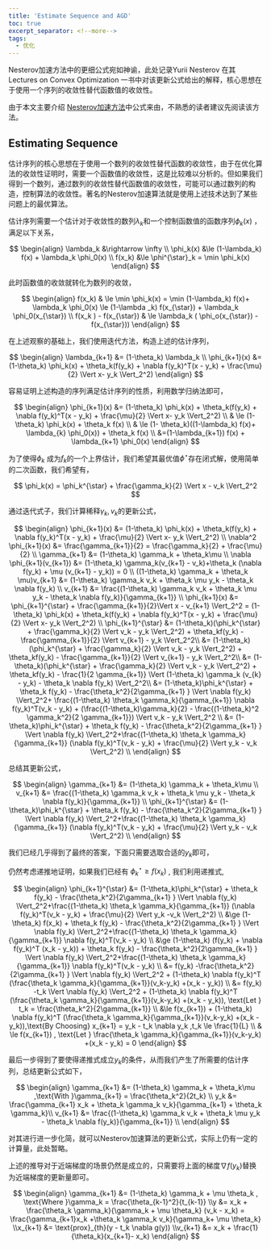 ```yaml
---
title: 'Estimate Sequence and AGD'
toc: true
excerpt_separator: <!--more-->
tags:
  - 优化
---
```




Nesterov加速方法中的更细公式宛如神谕，此处记录Yurii Nesterov 在其 Lectures on Convex Optimization 一书中对该更新公式给出的解释，核心思想在于使用一个序列的收敛性替代函数值的收敛性。



<!--more-->

由于本文主要介绍 [Nesterov加速方法](https://truenobility303.github.io/Nesterov-Acceleration/)中公式来由，不熟悉的读者建议先阅读该方法。

## Estimating Sequence

估计序列的核心思想在于使用一个数列的收敛性替代函数的收敛性，由于在优化算法的收敛性证明时，需要一个函数值的收敛性，这是比较难以分析的。但如果我们得到一个数列，通过数列的收敛性替代函数值的收敛性，可能可以通过数列的构造，控制算法的收敛性。著名的Nesterov加速算法就是使用上述技术达到了某些问题上的最优算法。

估计序列需要一个估计对于收敛性的数列$\lambda_k$和一个控制函数值的函数序列$\phi_k(x)$ ，满足以下关系，


$$
\begin{align}
\lambda_k &\rightarrow \infty \\
\phi_k(x) &\le (1-\lambda_k) f(x) + \lambda_k \phi_0(x) \\
f(x_k) &\le \phi^{\star}_k = \min \phi_k(x) 
\end{align}
$$


此时函数值的收敛就转化为数列的收敛，


$$
\begin{align}
f(x_k) & \le \min \phi_k(x) = \min (1-\lambda_k) f(x)+ \lambda_k \phi_0(x) \le (1-\lambda _k) f(x_{\star}) + \lambda_k \phi_0(x_{\star}) \\
f(x_k ) - f(x_{\star}) & \le \lambda_k ( \phi_o(x_{\star}) - f(x_{\star}))
\end{align}
$$


在上述观察的基础上，我们使用迭代方法，构造上述的估计序列，


$$
\begin{align}
\lambda_{k+1} &= (1-\theta_k) \lambda_k \\
\phi_{k+1}(x) &= (1-\theta_k) \phi_k(x) + \theta_k(f(y_k) + \nabla f(y_k)^T(x - y_k) + \frac{\mu}{2} \Vert x- y_k \Vert_2^2)
\end{align}
$$


容易证明上述构造的序列满足估计序列的性质，利用数学归纳法即可，


$$
\begin{align}
\phi_{k+1}(x) &= (1-\theta_k) \phi_k(x) + \theta_k(f(y_k) + \nabla f(y_k)^T(x - y_k) + \frac{\mu}{2} \Vert x- y_k \Vert_2^2) \\
& \le (1-\theta_k) \phi_k(x) + \theta_k f(x) \\
& \le (1- \theta_k)((1-\lambda_k) f(x)+ \lambda_{k} \phi_0(x)) + \theta_k f(x) \\
&=(1-\lambda_{k+1}) f(x) + \lambda_{k+1} \phi_0(x)
\end{align}
$$


为了使得$\phi_k$ 成为$f_k$的一个上界估计，我们希望其最优值$\phi^{\star}$存在闭式解，使用简单的二次函数，我们希望有，


$$
\phi_k(x) = \phi_k^{\star} + \frac{\gamma_k}{2} \Vert x - v_k \Vert_2^2
$$


通过迭代式子，我们计算稀释$\gamma_k, v_k$的更新公式，


$$
\begin{align}
\phi_{k+1}(x) &= (1-\theta_k) \phi_k(x) + \theta_k(f(y_k) + \nabla f(y_k)^T(x - y_k) + \frac{\mu}{2} \Vert x- y_k \Vert_2^2) \\
\nabla^2 \phi_{k+1}(x) &=  \frac{\gamma_{k+1}}{2}  = \frac{\gamma_k}{2} + \frac{\mu}{2}  \\
\gamma_{k+1} &= (1-\theta_k) \gamma_k + \theta_k\mu \\
\nabla \phi_{k+1}(v_{k+1}) &= (1-\theta_k) \gamma_k(v_{k+1} - v_k)+\theta_k  (\nabla f(y_k) + \mu (v_{k+1} - y_k)) = 0   \\
((1-\theta_k) \gamma_k + \theta_k \mu)v_{k+1} &= (1-\theta_k) \gamma_k v_k + \theta_k \mu y_k - \theta_k \nabla f(y_k) \\
v_{k+1} &= \frac{(1-\theta_k) \gamma_k v_k + \theta_k \mu y_k - \theta_k \nabla f(y_k)}{\gamma_{k+1}} \\
\phi_{k+1}(x) &= \phi_{k+1}^{\star} + \frac{\gamma_{k+1}}{2}\Vert x - v_{k+1} \Vert_2^2 = (1-\theta_k) \phi_k(x) + \theta_k(f(y_k) + \nabla f(y_k)^T(x - y_k) + \frac{\mu}{2} \Vert x- y_k \Vert_2^2)  \\
\phi_{k+1}^{\star} &= (1-\theta_k)(\phi_k^{\star} + \frac{\gamma_k}{2} \Vert v_k - y_k \Vert_2^2) + \theta_kf(y_k)  - \frac{\gamma_{k+1}}{2} \Vert  v_{k+1} - y_k \Vert_2^2\\
&= (1-\theta_k)(\phi_k^{\star} + \frac{\gamma_k}{2} \Vert v_k - y_k \Vert_2^2) + \theta_kf(y_k)  - \frac{\gamma_{k+1}}{2} \Vert  v_{k+1} - y_k \Vert_2^2\\
&= (1-\theta_k)(\phi_k^{\star} + \frac{\gamma_k}{2} \Vert v_k - y_k \Vert_2^2) + \theta_kf(y_k)  - \frac{1}{2 \gamma_{k+1}} \Vert (1-\theta_k) \gamma_k (v_{k} - y_k) - \theta_k \nabla f(y_k) \Vert_2^2\\
&= (1-\theta_k)\phi_k^{\star} + \theta_k f(y_k) - \frac{\theta_k^2}{2\gamma_{k+1} } \Vert \nabla f(y_k) \Vert_2^2+ \frac{(1-\theta_k) \theta_k \gamma_k}{\gamma_{k+1}} \nabla f(y_k)^T(v_k - y_k) + (\frac{(1-\theta_k)\gamma_k}{2} - \frac{(1-\theta_k)^2 \gamma_k^2}{2 \gamma_{k+1}}) \Vert v_k - y_k \Vert_2^2 \\
&= (1-\theta_k)\phi_k^{\star} + \theta_k f(y_k) - \frac{\theta_k^2}{2\gamma_{k+1} } \Vert \nabla f(y_k) \Vert_2^2+\frac{(1-\theta_k) \theta_k \gamma_k}{\gamma_{k+1}} (\nabla f(y_k)^T(v_k - y_k) + \frac{\mu}{2} \Vert y_k - v_k \Vert_2^2) \\
\end{align}
$$




总结其更新公式，


$$
\begin{align}
\gamma_{k+1} &= (1-\theta_k) \gamma_k + \theta_k\mu \\
v_{k+1} &= \frac{(1-\theta_k) \gamma_k v_k + \theta_k \mu y_k - \theta_k \nabla f(y_k)}{\gamma_{k+1}} \\
\phi_{k+1}^{\star} 
&= (1-\theta_k)\phi_k^{\star} + \theta_k f(y_k) - \frac{\theta_k^2}{2\gamma_{k+1} } \Vert \nabla f(y_k) \Vert_2^2+\frac{(1-\theta_k) \theta_k \gamma_k}{\gamma_{k+1}} (\nabla f(y_k)^T(v_k - y_k) + \frac{\mu}{2} \Vert y_k - v_k \Vert_2^2) \\
\end{align}
$$

我们已经几乎得到了最终的答案，下面只需要选取合适的$y_k$即可，



仍然考虑递推地证明，如果我们已经有 $\phi_k^{\star}  \ge f(x_k)$ , 我们利用递推式,


$$
\begin{align}
\phi_{k+1}^{\star} 
&= (1-\theta_k)\phi_k^{\star} + \theta_k f(y_k) - \frac{\theta_k^2}{2\gamma_{k+1} } \Vert \nabla f(y_k) \Vert_2^2+\frac{(1-\theta_k) \theta_k \gamma_k}{\gamma_{k+1}} (\nabla f(y_k)^T(v_k - y_k) + \frac{\mu}{2} \Vert y_k -v_k \Vert_2^2) \\ 
&\ge (1-\theta_k) f(x_k) + \theta_k f(y_k) - \frac{\theta_k^2}{2\gamma_{k+1} } \Vert \nabla f(y_k) \Vert_2^2+\frac{(1-\theta_k) \theta_k \gamma_k}{\gamma_{k+1}} \nabla f(y_k)^T(v_k - y_k)  \\  
&\ge  (1-\theta_k) (f(y_k) + \nabla f(y_k)^T (x_k - y_k)) + \theta_k f(y_k) - \frac{\theta_k^2}{2\gamma_{k+1} } \Vert \nabla f(y_k) \Vert_2^2+\frac{(1-\theta_k) \theta_k \gamma_k}{\gamma_{k+1}} \nabla f(y_k)^T(v_k - y_k) \\  
&= f(y_k) -\frac{\theta_k^2}{2\gamma_{k+1} } \Vert \nabla f(y_k) \Vert_2^2 + (1-\theta_k) \nabla f(y_k)^T (\frac{\theta_k \gamma_k}{\gamma_{k+1}}(v_k-y_k) +(x_k - y_k))  \\
&= f(y_k) -t_k \Vert \nabla f(y_k) \Vert_2^2 + (1-\theta_k) \nabla f(y_k)^T (\frac{\theta_k \gamma_k}{\gamma_{k+1}}(v_k-y_k) +(x_k - y_k)), \text{Let } t_k = \frac{\theta_k^2}{2\gamma_{k+1}} \\
&\le f(x_{k+1}) + (1-\theta_k) \nabla f(y_k)^T (\frac{\theta_k \gamma_k}{\gamma_{k+1}}(v_k-y_k) +(x_k - y_k)),\text{By Choosing} x_{k+1} = y_k - t_k \nabla y_k ,t_k \le \frac{1}{L} \\
& \le f(x_{k+1}) , \text{Let } \frac{\theta_k \gamma_k}{\gamma_{k+1}}(v_k-y_k) +(x_k - y_k) = 0
\end{align}
$$


最后一步得到了要使得递推式成立$y_k$的条件，从而我们产生了所需要的估计序列，总结更新公式如下，


$$
\begin{align}
\gamma_{k+1} &= (1-\theta_k) \gamma_k + \theta_k\mu ,\text{With }\gamma_{k+1} = \frac{\theta_k^2}{2t_k} \\
y_k &= \frac{\gamma_{k+1} x_k + \theta_k \gamma_k v_k}{\gamma_{k+1} + \theta_k \gamma_k}\\
v_{k+1} &= \frac{(1-\theta_k) \gamma_k v_k + \theta_k \mu y_k - \theta_k \nabla f(y_k)}{\gamma_{k+1}} \\
\end{align}
$$


对其进行进一步化简，就可以Nesterov加速算法的更新公式，实际上仍有一定的计算量，此处暂略。

上述的推导对于近端梯度的场景仍然是成立的，只需要将上面的梯度$\nabla f(y_k)$替换为近端梯度的更新量即可。


$$
\begin{align}
\gamma_{k+1} &= (1-\theta_k) \gamma_k + \mu \theta_k , \text{Where }\gamma_k = \frac{\theta_{k-1}^2}{t_{k-1}} \\y &=  x_k + \frac{\theta_k \gamma_k}{\gamma_k + \mu \theta_k} (v_k - x_k) = \frac{\gamma_{k+1}x_k +\theta_k \gamma_k v_k}{\gamma_k+ \mu \theta_k} \\x_{k+1} &= \text{prox}_{th}(y - t_k \nabla g(y)) \\v_{k+1} &= x_k + \frac{1}{\theta_k}(x_{k+1}- x_k)
\end{align}
$$

